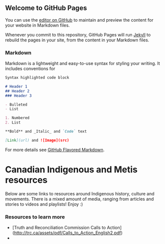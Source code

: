 ## Welcome to GitHub Pages

You can use the [editor on GitHub](https://github.com/samsadasivan/samsadasivan.github.io/edit/master/index.md) to maintain and preview the content for your website in Markdown files.

Whenever you commit to this repository, GitHub Pages will run [Jekyll](https://jekyllrb.com/) to rebuild the pages in your site, from the content in your Markdown files.

### Markdown

Markdown is a lightweight and easy-to-use syntax for styling your writing. It includes conventions for

```markdown
Syntax highlighted code block

# Header 1
## Header 2
### Header 3

- Bulleted
- List

1. Numbered
2. List

**Bold** and _Italic_ and `Code` text

[Link](url) and ![Image](src)
```

For more details see [GitHub Flavored Markdown](https://guides.github.com/features/mastering-markdown/).

# Canadian Indigenous and Metis resources 
Below are some links to resources around Indigenous history, culture and movements. There is a mixed amount of media, ranging from articles and stories to videos and playlists! Enjoy :) 

### Resources to learn more
- [Truth and Reconciliation Commission Calls to Action] (http://trc.ca/assets/pdf/Calls_to_Action_English2.pdf)
-


